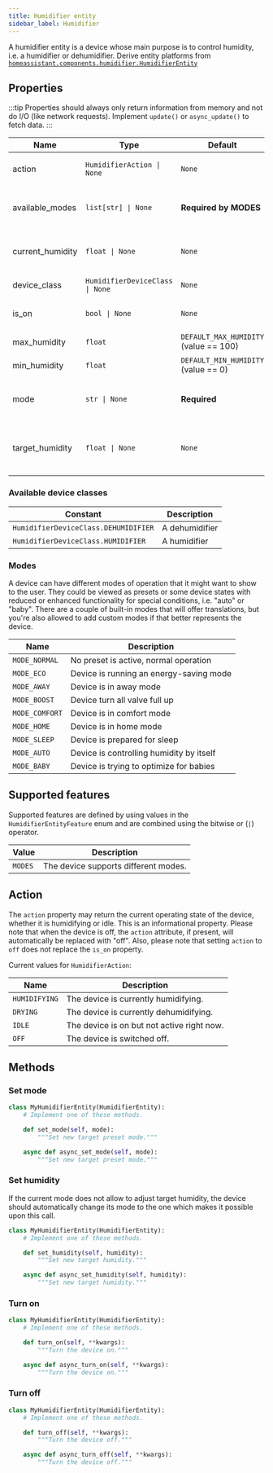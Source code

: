 ```yaml
---
title: Humidifier entity
sidebar_label: Humidifier
---
```


A humidifier entity is a device whose main purpose is to control humidity, i.e. a humidifier or dehumidifier. Derive entity platforms from [`homeassistant.components.humidifier.HumidifierEntity`](https://github.com/home-assistant/core/blob/dev/homeassistant/components/humidifier/__init__.py)

## Properties

:::tip
Properties should always only return information from memory and not do I/O (like network requests). Implement `update()` or `async_update()` to fetch data.
:::

| Name                    | Type                                           | Default                               | Description                                        |
| ----------------------- | ---------------------------------------------- | ------------------------------------- | -------------------------------------------------- |
| action                  | <code>HumidifierAction &#124; None</code>      | `None`                                | Returns the current status of the device.          |
| available_modes         | <code>list[str] &#124; None</code>             | **Required by MODES**                 | The available modes. Requires `SUPPORT_MODES`.     |
| current_humidity        | <code>float &#124; None</code>                   | `None`                                | The current humidity measured by the device.       |
| device_class            | <code>HumidifierDeviceClass &#124; None</code> | `None`                                | Type of hygrostat                                  |
| is_on                   | <code>bool &#124; None</code>                  | `None`                                | Whether the device is on or off.                   |
| max_humidity            | `float`                                          | `DEFAULT_MAX_HUMIDITY` (value == 100) | The maximum humidity.                              |
| min_humidity            | `float`                                          | `DEFAULT_MIN_HUMIDITY` (value == 0)   | The minimum humidity.                              |
| mode                    | <code>str &#124; None</code>                   | **Required**                          | The current active mode. Requires `SUPPORT_MODES`. |
| target_humidity         | <code>float &#124; None</code>                   | `None`                                | The target humidity the device is trying to reach. |

### Available device classes

| Constant                            | Description
| ----------------------------------- | ------------------------------------------
| `HumidifierDeviceClass.DEHUMIDIFIER` | A dehumidifier
| `HumidifierDeviceClass.HUMIDIFIER`  | A humidifier


### Modes

A device can have different modes of operation that it might want to show to the user. They could be viewed as presets or some device states with reduced or enhanced functionality for special conditions, i.e. "auto" or "baby". There are a couple of built-in modes that will offer translations, but you're also allowed to add custom modes if that better represents the device.

| Name           | Description                              |
| -------------- | ---------------------------------------  |
| `MODE_NORMAL`  | No preset is active, normal operation    |
| `MODE_ECO`     | Device is running an energy-saving mode  |
| `MODE_AWAY`    | Device is in away mode                   |
| `MODE_BOOST`   | Device turn all valve full up            |
| `MODE_COMFORT` | Device is in comfort mode                |
| `MODE_HOME`    | Device is in home mode                   |
| `MODE_SLEEP`   | Device is prepared for sleep             |
| `MODE_AUTO`    | Device is controlling humidity by itself |
| `MODE_BABY`    | Device is trying to optimize for babies  |

## Supported features

Supported features are defined by using values in the `HumidifierEntityFeature` enum
and are combined using the bitwise or (`|`) operator.

| Value   | Description                          |
| ------- | ------------------------------------ |
| `MODES` | The device supports different modes. |

## Action

The `action` property may return the current operating state of the device, whether it is humidifying or idle. This is an informational property. Please note that when the device is off, the `action` attribute, if present, will automatically be replaced with "off". Also, please note that setting `action` to `off` does not replace the `is_on` property.

Current values for `HumidifierAction`:

| Name          | Description                                |
| ------------- | ------------------------------------------ |
| `HUMIDIFYING` | The device is currently humidifying.       |
| `DRYING`      | The device is currently dehumidifying.     |
| `IDLE`        | The device is on but not active right now. |
| `OFF`         | The device is switched off.                |

## Methods

### Set mode

```python
class MyHumidifierEntity(HumidifierEntity):
    # Implement one of these methods.

    def set_mode(self, mode):
        """Set new target preset mode."""

    async def async_set_mode(self, mode):
        """Set new target preset mode."""
```

### Set humidity

If the current mode does not allow to adjust target humidity, the device should automatically change its mode to the one which makes it possible upon this call.

```python
class MyHumidifierEntity(HumidifierEntity):
    # Implement one of these methods.

    def set_humidity(self, humidity):
        """Set new target humidity."""

    async def async_set_humidity(self, humidity):
        """Set new target humidity."""
```

### Turn on

```python
class MyHumidifierEntity(HumidifierEntity):
    # Implement one of these methods.

    def turn_on(self, **kwargs):
        """Turn the device on."""

    async def async_turn_on(self, **kwargs):
        """Turn the device on."""
```

### Turn off

```python
class MyHumidifierEntity(HumidifierEntity):
    # Implement one of these methods.

    def turn_off(self, **kwargs):
        """Turn the device off."""

    async def async_turn_off(self, **kwargs):
        """Turn the device off."""
```

